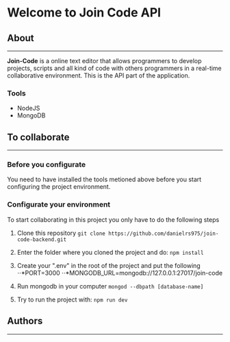 # Welcome to Join Code API

## About

--------

**Join-Code** is a online text editor that allows programmers to develop projects, scripts and
all kind of code with others programmers in a real-time collaborative environment. This is the
API part of the application.

### Tools

* NodeJS
* MongoDB

## To collaborate

--------

### Before you configurate

You need to have installed the tools metioned above before you start configuring
the project environment.

### Configurate your environment

To start collaborating in this project you only have to do the following steps

1. Clone this repository
```git clone https://github.com/danielrs975/join-code-backend.git```

2. Enter the folder where you cloned the project and do:
```npm install```

3. Create your ".env" in the root of the project and put the following
⋅⋅*PORT=3000
⋅⋅*MONGODB_URL=mongodb://127.0.0.1:27017/join-code

4. Run mongodb in your computer
```mongod --dbpath [database-name]```

5. Try to run the project with:
```npm run dev```

## Authors

--------
